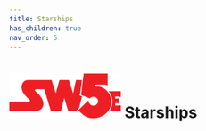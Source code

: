 ```yaml
---
title: Starships
has_children: true
nav_order: 5
---
```


# <img src='../zzImages/sw5e-logo.png' style= 'float:; width:200px;'> Starships